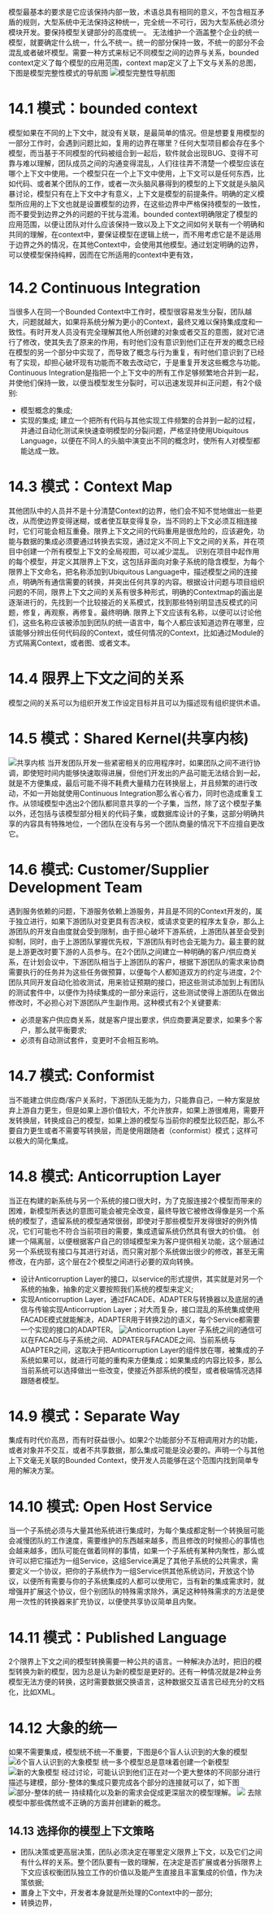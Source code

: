 模型最基本的要求是它应该保持内部一致，术语总具有相同的意义，不包含相互矛盾的规则，大型系统中无法保持这种统一，完全统一不可行，因为大型系统必须分模块开发。要保持模型关键部分的高度统一。
无法维护一个涵盖整个企业的统一模型，就要确定什么统一，什么不统一。统一的部分保持一致，不统一的部分不会混乱或者破坏模型。需要一种方式来标记不同模型之间的边界与关系，bounded context定义了每个模型的应用范围，context map定义了上下文与关系的总图，下图是模型完整性模式的导航图
![模型完整性导航图](14/model-navigator.png)
# 14.1 模式：bounded context
模型如果在不同的上下文中，就没有关联，是最简单的情况。但是想要复用模型的一部分工作时，会遇到问题比如，复用的边界在哪里？任何大型项目都会存在多个模型，而当基于不同模型的代码被组合到一起后，软件就会出现BUG、变得不可靠与难以理解，团队成员之间的沟通变得混乱，人们往往弄不清楚一个模型应该在哪个上下文中使用。一个模型只在一个上下文中使用，上下文可以是任何东西，比如代码、或者某个团队的工作，或者一次头脑风暴得到的模型的上下文就是头脑风暴讨论，模型只有在上下文中才有意义，上下文是模型的前提条件。明确的定义模型所应用的上下文也就是设置模型的边界，在这些边界中严格保持模型的一致性，而不要受到边界之外的问题的干扰与混淆。bounded context明确限定了模型的应用范围，以便让团队对什么应该保持一致以及上下文之间如何关联有一个明确和共同的理解，在context中，要保证模型在逻辑上统一，而不用考虑它是不是适用于边界之外的情况，在其他Context中，会使用其他模型。通过划定明确的边界，可以使模型保持纯粹，因而在它所适用的context中更有效，
# 14.2 Continuous Integration
当很多人在同一个Bounded Context中工作时，模型很容易发生分裂，团队越大，问题就越大，如果将系统分解为更小的Context，最终又难以保持集成度和一致性。有时开发人员没有完全理解其他人所创建的对象或者交互的意图，就对它进行了修改，使其失去了原来的作用，有时他们没有意识到他们正在开发的概念已经在模型的另一个部分中实现了，而导致了概念与行为重复，有时他们意识到了已经有了实现，却担心破坏现有功能而不敢去改动它，于是重复开发这些概念与功能。
Continuous Integration是指把一个上下文中的所有工作足够频繁地合并到一起，并使他们保持一致，以便当模型发生分裂时，可以迅速发现并纠正问题，有2个级别:
- 模型概念的集成;
- 实现的集成;
建立一个把所有代码与其他实现工件频繁的合并到一起的过程，并通过自动化测试来快速查明模型的分裂问题，严格坚持使用Ubiquitous Language，以便在不同人的头脑中演变出不同的概念时，使所有人对模型都能达成一致。
# 14.3 模式：Context Map
其他团队中的人员并不是十分清楚Context的边界，他们会不知不觉地做出一些更改，从而使边界变得迷糊，或者使互联变得复杂，当不同的上下文必须互相连接时，它们可能会相互重叠。限界上下文之间的代码重用是很危险的，应该避免，功能与数据的集成必须要通过转换去实现，通过定义不同上下文之间的关系，并在项目中创建一个所有模型上下文的全局视图，可以减少混乱。
识别在项目中起作用的每个模型，并定义其限界上下文，这包括非面向对象子系统的隐含模型，为每个限界上下文命名，把名称添加到Ubiquitous Language中，描述模型之间的连接点，明确所有通信需要的转换，并突出任何共享的内容。根据设计问题与项目组织问题的不同，限界上下文之间的关系有很多种形式，明确的Contextmap的画出是逐渐进行的，先找到一个比较接近的关系模式，找到那些特别明显违反模式的问题，修复，再观察，再修复。最终明确.
限界上下文应该有名称，以便可以讨论他们，这些名称应该被添加到团队的统一语言中，每个人都应该知道边界在哪里，应该能够分辨出任何代码段的Context，或任何情况的Context，比如通过Module的方式隔离Context，或者图、或者文本。
# 14.4 限界上下文之间的关系
模型之间的关系可以为组织开发工作设定目标并且可以为描述现有组织提供术语。
# 14.5 模式：Shared Kernel(共享内核)
![共享内核](14/shared-kernel.png)
当开发团队开发一些紧密相关的应用程序时，如果团队之间不进行协调，即使短时间内能够快速取得进展，但他们开发出的产品可能无法结合到一起，就是不方便集成，最后可能不得不耗费大量精力在转换层上，并且频繁的进行改动，不如一开始就使用Continuous Integration那么省心省力，同时也造成重复工作。从领域模型中选出2个团队都同意共享的一个子集，当然，除了这个模型子集以外，还包括与该模型部分相关的代码子集，或数据库设计的子集，这部分明确共享的内容具有特殊地位，一个团队在没有与另一个团队商量的情况下不应擅自更改它。
# 14.6 模式: Customer/Supplier Development Team
遇到服务依赖的问题，下游服务依赖上游服务，并且是不同的Context开发的，属于独立进行，如果下游团队对变更具有否决权，或请求变更的程序太复杂，那么上游团队的开发自由度就会受到限制，由于担心破坏下游系统，上游团队甚至会受到抑制，同时，由于上游团队掌握优先权，下游团队有时也会无能为力。最主要的就是上游更改时要下游的人员参与。在2个团队之间建立一种明确的客户/供应商关系，在计划会议中，下游团队相当于上游团队的客户，根据下游团队的需求来协商需要执行的任务并为这些任务做预算，以便每个人都知道双方的约定与进度，2个团队共同开发自动化验收测试，用来验证预期的接口，把这些测试添加到上有团队的测试套件中，以便作为持续集成的一部分来运行，这些测试使得上游团队在做出修改时，不必担心对下游团队产生副作用。这种模式有2个关键要素:
- 必须是客户供应商关系，就是客户提出要求，供应商要满足要求，如果多个客户，那么就平衡要求;
- 必须有自动测试套件，变更时不会相互影响。
# 14.7 模式: Conformist
当不能建立供应商/客户关系时，下游团队无能为力，只能靠自己，一种方案是放弃上游自力更生，但是如果上游价值较大，不允许放弃，如果上游很难用，需要开发转换层，转换成自己的模型，如果上游的模型与当前你的模型比较匹配，那么不要自力更生或者不需要写转换层，而是使用跟随者（conformist）模式；这样可以极大的简化集成。
# 14.8 模式: Anticorruption Layer
当正在构建的新系统与另一个系统的接口很大时，为了克服连接2个模型而带来的困难，新模型所表达的意图可能会被完全改变，最终导致它被修改得像是另一个系统的模型了，遗留系统的模型通常很弱，即使对于那些模型开发得很好的例外情况，它们可能也不符合当前项目的需要，集成遗留系统仍然具有很大的价值。
创建一个隔离层，以便根据客户自己的领域模型来为客户提供相关功能，这个层通过另一个系统现有接口与其进行对话，而只需对那个系统做出很少的修改，甚至无需修改，在内部，这个层在2个模型之间进行必要的双向转换。
- 设计Anticorruption Layer的接口，以service的形式提供，其实就是对另一个系统的抽象，抽象的定义要按照我们系统的模型来定义;
- 实现Anticorruption Layer，通过FACADE、ADAPTER与转换器以及底层的通信与传输实现Anticorruption Layer；对大而复杂，接口混乱的系统集成使用FACADE模式就能解决，ADAPTER用于转换2边的语义，每个Service都需要一个实现的接口的ADAPTER。
![Anticorruption Layer](14/Anticorruption-Layer.png)
子系统之间的通信可以在FACADE与子系统之间、ADPATER与FACADE之间、当前系统与ADAPTER之间，这取决于把Anticorruption Layer的组件放在哪，被集成的子系统如果可以，就进行可能的重构来方便集成；如果集成的内容比较多，那么当前系统可以选择做出一些改变，使接近外部系统的模型，或者极端情况选择跟随者模型。
# 14.9 模式：Separate Way
集成有时代价高昂，而有时获益很小。如果2个功能部分不互相调用对方的功能，或者对象并不交互，或者不共享数据，那么集成可能是没必要的。声明一个与其他上下文毫无关联的Bounded Context，使开发人员能够在这个范围内找到简单专用的解决方案。
# 14.10 模式: Open Host Service
当一个子系统必须与大量其他系统进行集成时，为每个集成都定制一个转换层可能会减慢团队的工作速度，需要维护的东西越来越多，而且修改的时候担心的事情也会越来越多，团队可能在做着同样的事情，如果一个子系统有某种内聚性，那么或许可以把它描述为一组Service，这组Service满足了其他子系统的公共需求，需要定义一个协议，把你的子系统作为一组Service供其他系统访问，开放这个协议，以便所有需要与你的子系统集成的人都可以使用它，当有新的集成需求时，就增强并扩展这个协议，但个别团队的特殊需求除外，满足这种特殊需求的方法是使用一次性的转换器来扩充协议，以便使共享协议简单且内聚。
# 14.11 模式：Published Language
2个限界上下文之间的模型转换需要一种公共的语言。一种解决办法时，把旧的模型转换为新的模型，因为总是认为新的模型是更好的。还有一种情况就是2种业务模型无法方便的转换，这时需要数据交换语言，这种数据交互语言已经充分的文档化，比如XML。
# 14.12 大象的统一
如果不需要集成，模型统不统一不重要，下图是6个盲人认识到的大象的模型
![6个盲人认识到的大象模型](14/elephant.png)
统一多个模型总是意味着创建一个新模型
![新的大象模型](14/new-elephant.png)
经过讨论，可能认识到他们正在对一个更大整体的不同部分进行描述与建模，部分-整体的集成只要完成各个部分的连接就可以了，如下图
![部分-整体的统一](14/entire-elephant.png)
持续精化以及新的需求会促成更深层次的模型理解。
![](14/more-elephant.png)
去除模型中那些偶然或不正确的方面并创建新的概念。
## 14.13 选择你的模型上下文策略
- 团队决策或更高层决策，团队必须决定在哪里定义限界上下文，以及它们之间有什么样的关系。整个团队要有一致的理解，在决定是否扩展或者分拆限界上下文应该权衡团队独立工作的价值以及能产生直接且丰富集成的价值，作为决策依据;
- 置身上下文中，开发者本身就是所处理的Context中的一部分;
- 转换边界，

